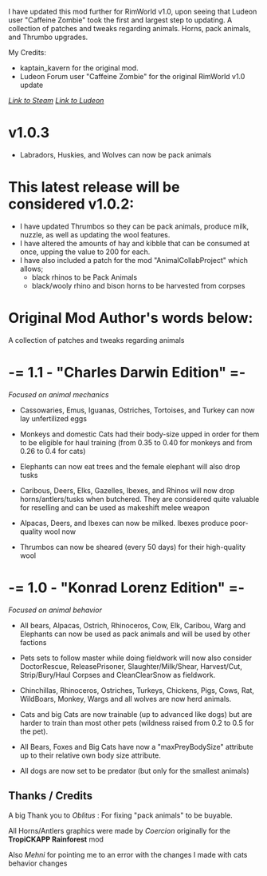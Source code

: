 I have updated this mod further for RimWorld v1.0, upon seeing that Ludeon user "Caffeine Zombie" took the first and largest step to updating. A collection of patches and tweaks regarding animals. Horns, pack animals, and Thrumbo upgrades.
 
My Credits:
- kaptain_kavern for the original mod.
- Ludeon Forum user "Caffeine Zombie" for the original RimWorld v1.0 update


_[Link to Steam](https://steamcommunity.com/sharedfiles/filedetails/?id=1588681499)_
_[Link to Ludeon](https://ludeon.com/forums/index.php?topic=47165.msg447419#msg447419)_

# v1.0.3
- Labradors, Huskies, and Wolves can now be pack animals

# This latest release will be considered v1.0.2:
- I have updated Thrumbos so they can be pack animals, produce milk, nuzzle, as well as updating the wool features.
- I have altered the amounts of hay and kibble that can be consumed at once, upping the value to 200 for each.
- I have also included a patch for the mod "AnimalCollabProject" which allows; 
	- black rhinos to be Pack Animals
	- black/wooly rhino and bison horns to be harvested from corpses

# Original Mod Author's words below:

A collection of patches and tweaks regarding animals

# -= 1.1 - "__Charles Darwin__  Edition" =-
_Focused on animal mechanics_ 

- Cassowaries, Emus, Iguanas, Ostriches, Tortoises, and Turkey can now lay unfertilized eggs

- Monkeys and domestic Cats had their body-size upped in order for them to be eligible for haul training (from 0.35 to 0.40 for monkeys and from 0.26 to 0.4 for cats)

- Elephants can now eat trees and the female elephant will also drop tusks

- Caribous, Deers, Elks, Gazelles, Ibexes, and Rhinos will now drop horns/antlers/tusks when butchered. They are considered quite valuable for reselling and can be used as makeshift melee weapon

- Alpacas, Deers, and Ibexes can now be milked. Ibexes produce poor-quality wool now

- Thrumbos can now be sheared (every 50 days) for their high-quality wool


# -= 1.0 - "__Konrad Lorenz__  Edition" =-
_Focused on animal behavior_ 

- All bears, Alpacas, Ostrich, Rhinoceros, Cow, Elk, Caribou, Warg and Elephants can now be used as pack animals and will be used by other factions

- Pets sets to follow master while doing fieldwork will now also consider DoctorRescue, ReleasePrisoner, Slaughter/Milk/Shear, Harvest/Cut, Strip/Bury/Haul Corpses and CleanClearSnow as fieldwork.

- Chinchillas, Rhinoceros, Ostriches, Turkeys, Chickens, Pigs, Cows, Rat, WildBoars, Monkey, Wargs and all wolves are now herd animals.

- Cats and big Cats are now trainable (up to advanced like dogs) but are harder to train than most other pets (wildness raised from 0.2 to 0.5 for the pet).

- All Bears, Foxes and Big Cats have now a "maxPreyBodySize" attribute up to their relative own body size attribute.

- All dogs are now set to be predator (but only for the smallest animals)


## Thanks / Credits

A big Thank you to *Oblitus* : For fixing "pack animals" to be buyable.

All Horns/Antlers graphics were made by *Coercion* originally for the **TropiCKAPP Rainforest** mod

Also *Mehni* for pointing me to an error with the changes I made with cats behavior changes
